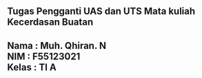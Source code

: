 <h2>Tugas Pengganti UAS dan UTS Mata kuliah Kecerdasan Buatan<h2>

Nama : Muh. Qhiran. N <br>
NIM : F55123021 <br>
Kelas : TI A <br>


